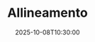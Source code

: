 ---
type: lecture
date: 2025-10-08T10:30:00
title: Allineamento
lecture_type: Lezione
thumbnail: /static_files/presentations/lec.jpg
links:
- url: https://github.com/Informatica-per-le-biotecnologie-UniPI/web25/blob/teaching/algoritmica/6.pdf
  name: slides
- url: https://colab.research.google.com/github/Informatica-per-le-biotecnologie-UniPI/web25/blob/teaching/algoritmica/edit_distance.ipynb
  name: notebook
hide_from_announcments: true
---